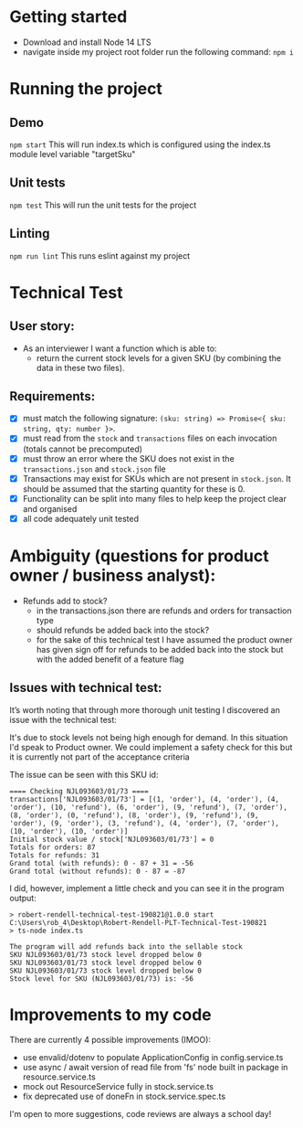 # Getting started
- Download and install Node 14 LTS
- navigate inside my project root folder run the following command:
  `npm i`

# Running the project
## Demo 
`npm start`
This will run index.ts which is configured using the index.ts module level variable "targetSku"
  
## Unit tests
`npm test`
This will run the unit tests for the project

## Linting
`npm run lint`
This runs eslint against my project
 

# Technical Test 
## User story:
- As an interviewer I want a function which is able to:
  - return the current stock levels for a given SKU
    (by combining the data in these two files).

## Requirements:
- [x] must match the following signature: `(sku: string) => Promise<{ sku: string, qty: number }>`.
- [x] must read from the `stock` and `transactions` files on each invocation (totals cannot be precomputed)
- [x] must throw an error where the SKU does not exist in the `transactions.json` and `stock.json` file
- [x] Transactions may exist for SKUs which are not present in `stock.json`. It should be assumed that the starting quantity for these is 0.
- [x] Functionality can be split into many files to help keep the project clear and organised 
- [x] all code adequately unit tested

# Ambiguity (questions for product owner / business analyst):
- Refunds add to stock?
  - in the transactions.json there are refunds and orders for transaction type
  - should refunds be added back into the stock?
  - for the sake of this technical test I have assumed the product owner has
    given sign off for refunds to be added back into the stock
    but with the added benefit of a feature flag

## Issues with technical test:
It’s worth noting that through more thorough unit testing I discovered an issue with the technical test:

It's due to stock levels not being high enough for demand. 
In this situation I'd speak to Product owner. 
We could implement a safety check for this but it is currently not part of the acceptance criteria

The issue can be seen with this SKU id:
```
==== Checking NJL093603/01/73 ====
transactions['NJL093603/01/73'] = [(1, 'order'), (4, 'order'), (4, 'order'), (10, 'refund'), (6, 'order'), (9, 'refund'), (7, 'order'), (8, 'order'), (0, 'refund'), (8, 'order'), (9, 'refund'), (9, 'order'), (9, 'order'), (3, 'refund'), (4, 'order'), (7, 'order'), (10, 'order'), (10, 'order')]
Initial stock value / stock['NJL093603/01/73'] = 0
Totals for orders: 87
Totals for refunds: 31
Grand total (with refunds): 0 - 87 + 31 = -56
Grand total (without refunds): 0 - 87 = -87
```

I did, however, implement a little check and you can see it in the program output:

```
> robert-rendell-technical-test-190821@1.0.0 start C:\Users\rob_4\Desktop\Robert-Rendell-PLT-Technical-Test-190821
> ts-node index.ts

The program will add refunds back into the sellable stock
SKU NJL093603/01/73 stock level dropped below 0
SKU NJL093603/01/73 stock level dropped below 0
SKU NJL093603/01/73 stock level dropped below 0
Stock level for SKU (NJL093603/01/73) is: -56
```

# Improvements to my code
There are currently 4 possible improvements (IMOO):
- use envalid/dotenv to populate ApplicationConfig in config.service.ts
- use async / await version of read file from 'fs' node built in package in resource.service.ts
- mock out ResourceService fully in stock.service.ts
- fix deprecated use of doneFn in stock.service.spec.ts

I'm open to more suggestions, code reviews are always a school day! 
